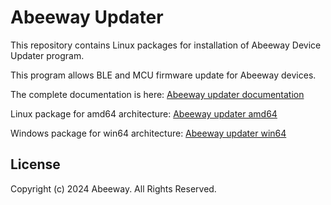# Abeeway Updater

This repository contains Linux packages for installation of Abeeway Device Updater program.

This program allows BLE and MCU firmware update for Abeeway devices.

The complete documentation is here:
[Abeeway updater documentation](./Abeeway-Device-Updater-v2.5.1.pdf)

Linux package for amd64 architecture:
[Abeeway updater amd64](./Abeeway-Device-Updater-amd64-2.5.1.zip)

Windows package for win64 architecture:
[Abeeway updater win64](./Abeeway-Device-Updater-win64-2.5.1.zip)

## License
Copyright (c) 2024 Abeeway. All Rights Reserved.